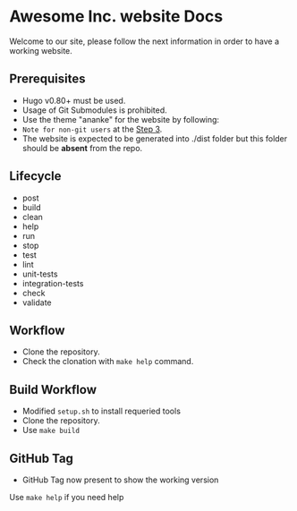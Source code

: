# Awesome Inc. website Docs

Welcome to our site, please follow the next information in order to have
a working website.

## Prerequisites

- Hugo v0.80+ must be used.
- Usage of Git Submodules is prohibited.
- Use the theme "ananke" for the website by following:
- `Note for non-git users` at the [Step 3](https://docs.edg.io/guides/sites_frameworks/getting_started/hugo).
- The website is expected to be generated into ./dist folder but this folder
should be **absent** from the repo.

## Lifecycle

- post
- build
- clean
- help
- run
- stop
- test
- lint
- unit-tests
- integration-tests
- check
- validate

## Workflow
* Clone the repository.
* Check the clonation with `make help` command.

## Build Workflow
* Modified `setup.sh` to install requeried tools
* Clone the repository.
* Use `make build`

## GitHub Tag
* GitHub Tag now present to show the working version

Use `make help` if you need help
